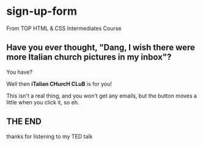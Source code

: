 # sign-up-form

From TOP HTML & CSS Intermediates Course

## Have you ever thought, "Dang, I wish there were more Italian church pictures in my inbox"?

You have?

Well then **iTalian CHurcH CLuB** is for you!

This isn't a real thing, and you won't get any emails, but the button moves a little when you click it, so eh.

## THE END

thanks for listening to my TED talk
